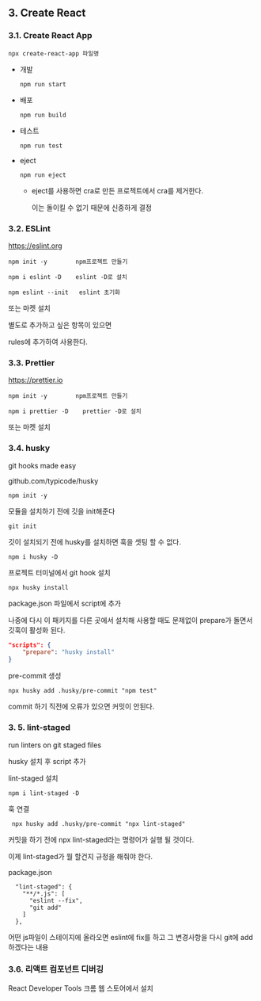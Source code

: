 ## 3. Create React

### 3.1. Create React App



```git
npx create-react-app 파일명
```



- 개발
  
  ```git
  npm run start
  ```

- 배포
  
  ```git
  npm run build
  ```

- 테스트
  
  ```git
  npm run test
  ```

- eject
  
  ```git
  npm run eject
  ```
  
  - eject를 사용하면 cra로 만든 프로젝트에서 cra를 제거한다.
    
    이는 돌이킬 수 없기 때문에 신중하게 결정





### 3.2. ESLint

https://eslint.org



```git
npm init -y        npm프로젝트 만들기

npm i eslint -D    eslint -D로 설치

npm eslint --init   eslint 초기화
```

또는 마켓 설치

별도로 추가하고 싶은 항목이 있으면

rules에 추가하여 사용한다.





### 3.3. Prettier

https://prettier.io

```git
npm init -y        npm프로젝트 만들기

npm i prettier -D    prettier -D로 설치
```

또는 마켓 설치



### 3.4. husky

git hooks made easy

github.com/typicode/husky



```git
npm init -y
```

모듈을 설치하기 전에 깃을 init해준다

```git
git init
```

깃이 설치되기 전에 husky를 설치하면 훅을 셋팅 할 수 없다.

```git
npm i husky -D
```

프로젝트 터미널에서 git hook  설치

```git
npx husky install
```

package.json 파일에서 script에  추가

나중에 다시 이 패키지를 다른 곳에서 설치해 사용할 때도 문제없이 prepare가 돌면서 깃훅이 활성화 된다.

```json
"scripts": {
    "prepare": "husky install"
}
```

pre-commit 생성

```git
npx husky add .husky/pre-commit "npm test"
```

commit 하기 직전에 오류가 있으면 커밋이 안된다.



### 3. 5. lint-staged

run linters on git staged files

husky 설치 후 script 추가 

lint-staged 설치

```git
npm i lint-staged -D
```

훅 연결

```git
 npx husky add .husky/pre-commit "npx lint-staged"
```



커밋을 하기 전에 npx lint-staged라는 명령어가 실행 될 것이다.

이제 lint-staged가 뭘 할건지 규정을 해줘야 한다.

package.json

```git
  "lint-staged": {
    "**/*.js": [
      "eslint --fix",
      "git add"
    ]
  },
```

어떤 js파일이 스테이지에 올라오면 eslint에 fix를 하고 그 변경사항을 다시 git에 add하겠다는 내용





### 3.6. 리액트 컴포넌트 디버깅

React Developer Tools 크롬 웹 스토어에서 설치




